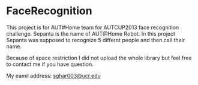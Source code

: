 # FaceRecognition

This project is for AUT#Home team for AUTCUP2013 face recognition challenge.
Sepanta is the name of AUT@Home Robot. In this project Sepanta was supposed to recognize 5 differnt people and then call their name.

Because of space restriction I did not upload the whole library but feel free to contact me if you have question.

My eamil address:
sghar003@ucr.edu
